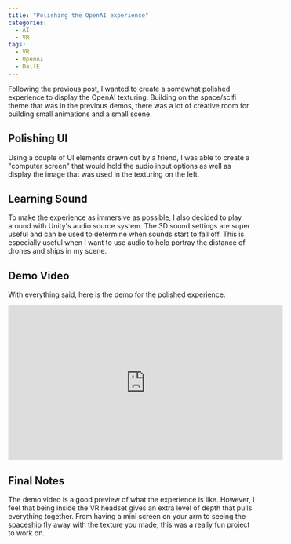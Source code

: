 ```yaml
---
title: "Polishing the OpenAI experience"
categories:
  - AI
  - VR
tags:
  - VR
  - OpenAI
  - DallE
---
```

Following the previous post, I wanted to create a somewhat polished experience to display the OpenAI texturing. Building on the space/scifi theme that was in the previous demos, there was a lot of creative room for building small animations and a small scene.

## Polishing UI

Using a couple of UI elements drawn out by a friend, I was able to create a "computer screen" that would hold the audio input options as well as display the image that was used in the texturing on the left.

## Learning Sound

To make the experience as immersive as possible, I also decided to play around with Unity's audio source system. The 3D sound settings are super useful and can be used to determine when sounds start to fall off. This is especially useful when I want to use audio to help portray the distance of drones and ships in my scene.

## Demo Video

With everything said, here is the demo for the polished experience:
<iframe width="560" height="315" src="https://www.youtube.com/embed/Nc1YIM9tRsw?si=UEiVrSVQBsrxB178" title="YouTube video player" frameborder="0" allow="accelerometer; autoplay; clipboard-write; encrypted-media; gyroscope; picture-in-picture; web-share" allowfullscreen></iframe>

## Final Notes

The demo video is a good preview of what the experience is like. However, I feel that being inside the VR headset gives an extra level of depth that pulls everything together. From having a mini screen on your arm to seeing the spaceship fly away with the texture you made, this was a really fun project to work on.
